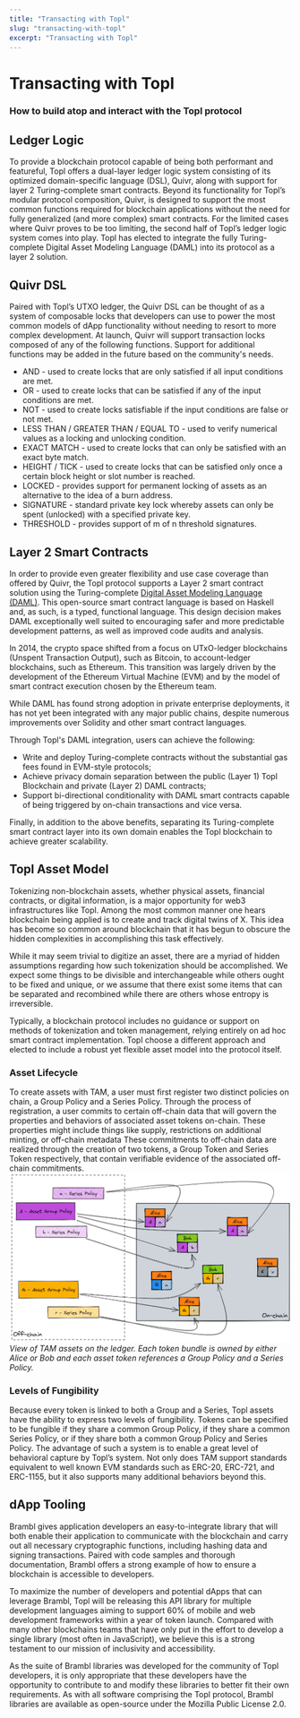 ```yaml
---
title: "Transacting with Topl"
slug: "transacting-with-topl"
excerpt: "Transacting with Topl"
---
```


# Transacting with Topl
### How to build atop and interact with the Topl protocol

## Ledger Logic
To provide a blockchain protocol capable of being both performant and featureful, Topl offers a dual-layer ledger logic system consisting of its optimized domain-specific language (DSL), Quivr, along with support for layer 2 Turing-complete smart contracts.
Beyond its functionality for Topl’s modular protocol composition, Quivr, is designed to support the most common functions required for blockchain applications without the need for fully generalized (and more complex) smart contracts.
For the limited cases where Quivr proves to be too limiting, the second half of Topl’s ledger logic system comes into play. Topl has elected to integrate the fully Turing-complete Digital Asset Modeling Language (DAML) into its protocol as a layer 2 solution.

## Quivr DSL
Paired with Topl’s UTXO ledger, the Quivr DSL can be thought of as a system of composable locks that developers can use to power the most common models of dApp functionality without needing to resort to more complex development. At launch, Quivr will support transaction locks composed of any of the following functions. Support for additional functions may be added in the future based on the community's needs.
- AND - used to create locks that are only satisfied if all input conditions are met.
- OR - used to create locks that can be satisfied if any of the input conditions are met.
- NOT - used to create locks satisfiable if the input conditions are false or not met.
- LESS THAN / GREATER THAN / EQUAL TO - used to verify numerical values as a locking and unlocking condition.
- EXACT MATCH - used to create locks that can only be satisfied with an exact byte match.
- HEIGHT / TICK - used to create locks that can be satisfied only once a certain block height or slot number is reached.
- LOCKED - provides support for permanent locking of assets as an alternative to the idea of a burn address.
- SIGNATURE - standard private key lock whereby assets can only be spent (unlocked) with a specified private key.
- THRESHOLD - provides support of m of n threshold signatures.

## Layer 2 Smart Contracts
In order to provide even greater flexibility and use case coverage than offered by Quivr, the Topl protocol supports a Layer 2 smart contract solution using the Turing-complete [Digital Asset Modeling Language (DAML)](https://docs.daml.com/). This open-source smart contract language is based on Haskell and, as such, is a typed, functional language. This design decision makes DAML exceptionally well suited to encouraging safer and more predictable development patterns, as well as improved code audits and analysis.

In 2014, the crypto space shifted from a focus on UTxO-ledger blockchains (Unspent Transaction Output), such as Bitcoin, to account-ledger blockchains, such as Ethereum. This transition was largely driven by the development of the Ethereum Virtual Machine (EVM) and by the model of smart contract execution chosen by the Ethereum team.

While DAML has found strong adoption in private enterprise deployments, it has not yet been integrated with any major public chains, despite numerous improvements over Solidity and other smart contract languages.

Through Topl's DAML integration, users can achieve the following:
- Write and deploy Turing-complete contracts without the substantial gas fees found in EVM-style protocols;
- Achieve privacy domain separation between the public (Layer 1) Topl Blockchain and private (Layer 2) DAML contracts;
- Support bi-directional conditionality with DAML smart contracts capable of being triggered by on-chain transactions and vice versa.

Finally, in addition to the above benefits, separating its Turing-complete smart contract layer into its own domain enables the Topl blockchain to achieve greater scalability.

## Topl Asset Model
Tokenizing non-blockchain assets, whether physical assets, financial contracts, or digital information, is a major opportunity for web3 infrastructures like Topl. Among the most common manner one hears blockchain being applied is to create and track digital twins of X. This idea has become so common around blockchain that it has begun to obscure the hidden complexities in accomplishing this task effectively.

While it may seem trivial to digitize an asset, there are a myriad of hidden assumptions regarding how such tokenization should be accomplished. We expect some things to be divisible and interchangeable while others ought to be fixed and unique, or we assume that there exist some items that can be separated and recombined while there are others whose entropy is irreversible.

Typically, a blockchain protocol includes no guidance or support on methods of tokenization and token management, relying entirely on ad hoc smart contract implementation. Topl choose a different approach and elected to include a robust yet flexible asset model into the protocol itself.

### Asset Lifecycle
To create assets with TAM, a user must first register two distinct policies on chain, a Group Policy and a Series Policy. Through the process of registration, a user commits to certain off-chain data that will govern the properties and behaviors of associated asset tokens on-chain. These properties might include things like supply, restrictions on additional minting, or off-chain metadata These commitments to off-chain data are realized through the creation of two tokens, a Group Token and Series Token respectively, that contain verifiable evidence of the associated off-chain commitments.
![alt text](../../../static/img/whitepaper/TAM-assets.png)
*View of TAM assets on the ledger. Each token bundle is owned by either Alice or Bob and each asset token references a Group Policy and a Series Policy.*

### Levels of Fungibility
Because every token is linked to both a Group and a Series, Topl assets have the ability to express two levels of fungibility. Tokens can be specified to be fungible if they share a common Group Policy, if they share a common Series Policy, or if they share both a common Group Policy and Series Policy. The advantage of such a system is to enable a great level of behavioral capture by Topl’s system. Not only does TAM support standards equivalent to well known EVM standards such as ERC-20, ERC-721, and ERC-1155, but it also supports many additional behaviors beyond this.

## dApp Tooling
Brambl gives application developers an easy-to-integrate library that will both enable their application to communicate with the blockchain and carry out all necessary cryptographic functions, including hashing data and signing transactions. Paired with code samples and thorough documentation, Brambl offers a strong example of how to ensure a blockchain is accessible to developers.

To maximize the number of developers and potential dApps that can leverage Brambl, Topl will be releasing this API library for multiple development languages aiming to support 60% of mobile and web development frameworks within a year of token launch. Compared with many other blockchains teams that have only put in the effort to develop a single library (most often in JavaScript), we believe this is a strong testament to our mission of inclusivity and accessibility. 

As the suite of Brambl libraries was developed for the community of Topl developers, it is only appropriate that these developers have the opportunity to contribute to and modify these libraries to better fit their own requirements. As with all software comprising the Topl protocol, Brambl libraries are available as open-source under the Mozilla Public License 2.0.